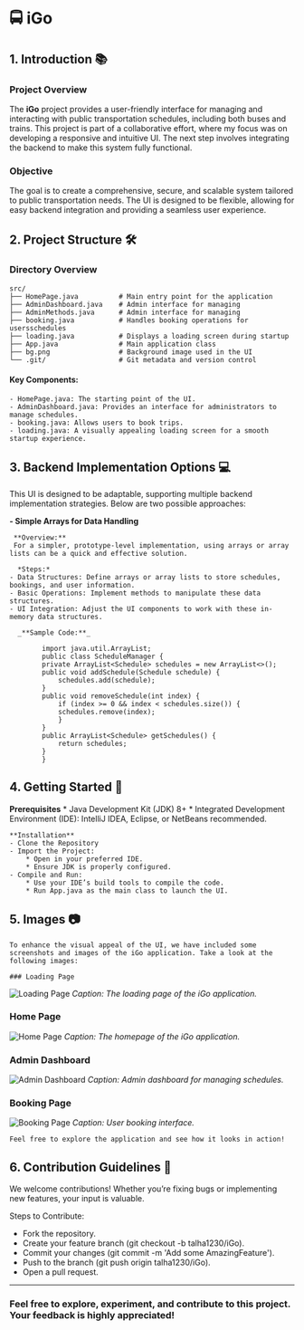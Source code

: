 # 🚍 iGo

## 1. Introduction 📚

### Project Overview
The **iGo** project provides a user-friendly interface for managing and interacting with public transportation schedules, including both buses and trains. This project is part of a collaborative effort, where my focus was on developing a responsive and intuitive UI. The next step involves integrating the backend to make this system fully functional.

### Objective
The goal is to create a comprehensive, secure, and scalable system tailored to public transportation needs. The UI is designed to be flexible, allowing for easy backend integration and providing a seamless user experience.

## 2. Project Structure 🛠️

### Directory Overview
	src/
	├── HomePage.java          # Main entry point for the application
	├── AdminDashboard.java    # Admin interface for managing 	
	├── AdminMethods.java      # Admin interface for managing 
	├── booking.java           # Handles booking operations for usersschedules
	├── loading.java           # Displays a loading screen during startup
	├── App.java               # Main application class
	├── bg.png                 # Background image used in the UI
	└── .git/                  # Git metadata and version control

#### Key Components:
	- HomePage.java: The starting point of the UI.
	- AdminDashboard.java: Provides an interface for administrators to manage schedules.
	- booking.java: Allows users to book trips.
	- loading.java: A visually appealing loading screen for a smooth startup experience.

## 3. Backend Implementation Options 💻

   This UI is designed to be adaptable, supporting multiple backend implementation strategies. Below are two possible approaches:

   **- Simple Arrays for Data Handling**
     
     **Overview:**
     For a simpler, prototype-level implementation, using arrays or array lists can be a quick and effective solution.

      *Steps:*
   	- Data Structures: Define arrays or array lists to store schedules, bookings, and user information.
   	- Basic Operations: Implement methods to manipulate these data structures.
   	- UI Integration: Adjust the UI components to work with these in-memory data structures.

      _**Sample Code:**_
  
			import java.util.ArrayList;
			public class ScheduleManager {
			private ArrayList<Schedule> schedules = new ArrayList<>();
			public void addSchedule(Schedule schedule) {
			    schedules.add(schedule);
			}
			public void removeSchedule(int index) {
			    if (index >= 0 && index < schedules.size()) {
				schedules.remove(index);
			    }
			}
			public ArrayList<Schedule> getSchedules() {
			    return schedules;
			}
		    }
   
## 4. Getting Started 🚀
   
   **Prerequisites**
   	* Java Development Kit (JDK) 8+
   	* Integrated Development Environment (IDE): IntelliJ IDEA, Eclipse, or NetBeans recommended.
   
    **Installation**
   	- Clone the Repository
   	- Import the Project:
   	  	* Open in your preferred IDE.
   	  	* Ensure JDK is properly configured.
	- Compile and Run:
		* Use your IDE’s build tools to compile the code.
  		* Run App.java as the main class to launch the UI.
     
## 5. Images 📷

	To enhance the visual appeal of the UI, we have included some screenshots and images of the iGo application. Take a look at the following images:

	### Loading Page
![Loading Page](screenshot/loadingPage.png)
*Caption: The loading page of the iGo application.*

### Home Page
![Home Page](/screenshot/HomePage.png)
*Caption: The homepage of the iGo application.*

### Admin Dashboard
![Admin Dashboard](/screenshot/AdminDashboard.png)
*Caption: Admin dashboard for managing schedules.*

### Booking Page
![Booking Page](/screenshot/BookingPage.png)
*Caption: User booking interface.*

	Feel free to explore the application and see how it looks in action!

## 6. Contribution Guidelines 👥

We welcome contributions! Whether you’re fixing bugs or implementing new features, your input is valuable.

Steps to Contribute:
- Fork the repository.
- Create your feature branch (git checkout -b talha1230/iGo).
- Commit your changes (git commit -m 'Add some AmazingFeature').
- Push to the branch (git push origin talha1230/iGo).
- Open a pull request.
   
---
### Feel free to explore, experiment, and contribute to this project. Your feedback is highly appreciated!
